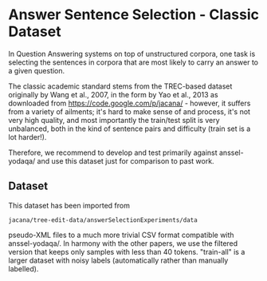 Answer Sentence Selection - Classic Dataset
===========================================

In Question Answering systems on top of unstructured corpora, one task is
selecting the sentences in corpora that are most likely to carry an answer
to a given question.

The classic academic standard stems from the TREC-based dataset originally
by Wang et al., 2007, in the form by Yao et al., 2013 as downloaded from
https://code.google.com/p/jacana/ - however, it suffers from a variety of
ailments; it's hard to make sense of and process, it's not very high quality,
and most importantly the train/test split is very unbalanced, both in the
kind of sentence pairs and difficulty (train set is a lot harder!).

Therefore, we recommend to develop and test primarily against anssel-yodaqa/
and use this dataset just for comparison to past work.

Dataset
-------

This dataset has been imported from

	jacana/tree-edit-data/answerSelectionExperiments/data

pseudo-XML files to a much more trivial CSV format compatible with anssel-yodaqa/.
In harmony with the other papers, we use the filtered version that keeps
only samples with less than 40 tokens.  "train-all" is a larger dataset with
noisy labels (automatically rather than manually labelled).
